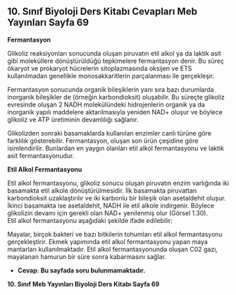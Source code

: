 ## 10. Sınıf Biyoloji Ders Kitabı Cevapları Meb Yayınları Sayfa 69

**Fermantasyon**

Glikoliz reaksiyonları sonucunda oluşan piruvatın etil alkol ya da laktik asit gibi moleküllere dönüştürüldüğü tepkimelere fermantasyon denir. Bu süreç ökaryot ve prokaryot hücrelerin sitoplazmasında oksijen ve ETS kullanılmadan genellikle monosakkaritlerin parçalanması ile gerçekleşir.

Fermantasyon sonucunda organik bileşiklerin yanı sıra bazı durumlarda inorganik bileşikler de (örneğin karbondioksit) oluşabilir. Bu süreçte glikoliz evresinde oluşan 2 NADH molekülündeki hidrojenlerin organik ya da inorganik yapılı maddelere aktarılmasıyla yeniden NAD+ oluşur ve böylece glikoliz ve ATP üretiminin devamlılığı sağlanır.

Glikolizden sonraki basamaklarda kullanılan enzimler canlı türüne göre farklılık gösterebilir. Fermantasyon, oluşan son ürün çeşidine göre isimlendirilir. Bunlardan en yaygın olanları etil alkol fermantasyonu ve laktik asit fermantasyonudur.

**Etil Alkol Fermantasyonu**

Etil alkol fermantasyonu, glikoliz sonucu oluşan piruvatın enzim varlığında iki basamakta etil alkole dönüştürülmesidir. İlk basamakta piruvattan karbondioksit uzaklaştırılır ve iki karbonlu bir bileşik olan asetaldehit oluşur. İkinci basamakta ise asetaldehit, NADH ile etil alkole indirgenir. Böylece glikolizin devamı için gerekli olan NAD+ yenilenmiş olur (Görsel 1.30).  
 Etil alkol fermantasyonu aşağıdaki şekilde ifade edilebilir:

Mayalar, birçok bakteri ve bazı bitkilerin tohumları etil alkol fermantasyonu gerçekleştirir. Ekmek yapımında etil alkol fermantasyonu yapan maya mantarları kullanılmaktadır. Etil alkol fermantasyonunda oluşan C02 gazı, mayalanan hamurun bir süre sonra kabarmasını sağlar.

* **Cevap**: **Bu sayfada soru bulunmamaktadır.**

**10. Sınıf Meb Yayınları Biyoloji Ders Kitabı Sayfa 69**